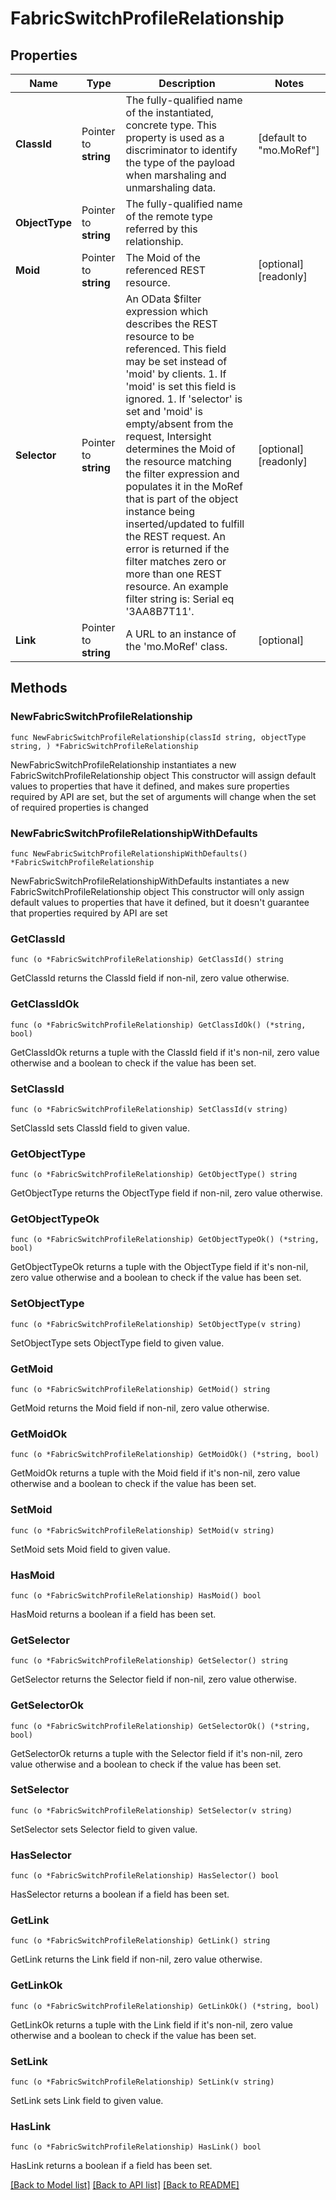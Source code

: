 # FabricSwitchProfileRelationship

## Properties

Name | Type | Description | Notes
------------ | ------------- | ------------- | -------------
**ClassId** | Pointer to **string** | The fully-qualified name of the instantiated, concrete type. This property is used as a discriminator to identify the type of the payload when marshaling and unmarshaling data. | [default to "mo.MoRef"]
**ObjectType** | Pointer to **string** | The fully-qualified name of the remote type referred by this relationship. | 
**Moid** | Pointer to **string** | The Moid of the referenced REST resource. | [optional] [readonly] 
**Selector** | Pointer to **string** | An OData $filter expression which describes the REST resource to be referenced. This field may be set instead of &#39;moid&#39; by clients. 1. If &#39;moid&#39; is set this field is ignored. 1. If &#39;selector&#39; is set and &#39;moid&#39; is empty/absent from the request, Intersight determines the Moid of the resource matching the filter expression and populates it in the MoRef that is part of the object instance being inserted/updated to fulfill the REST request. An error is returned if the filter matches zero or more than one REST resource. An example filter string is: Serial eq &#39;3AA8B7T11&#39;. | [optional] [readonly] 
**Link** | Pointer to **string** | A URL to an instance of the &#39;mo.MoRef&#39; class. | [optional] 

## Methods

### NewFabricSwitchProfileRelationship

`func NewFabricSwitchProfileRelationship(classId string, objectType string, ) *FabricSwitchProfileRelationship`

NewFabricSwitchProfileRelationship instantiates a new FabricSwitchProfileRelationship object
This constructor will assign default values to properties that have it defined,
and makes sure properties required by API are set, but the set of arguments
will change when the set of required properties is changed

### NewFabricSwitchProfileRelationshipWithDefaults

`func NewFabricSwitchProfileRelationshipWithDefaults() *FabricSwitchProfileRelationship`

NewFabricSwitchProfileRelationshipWithDefaults instantiates a new FabricSwitchProfileRelationship object
This constructor will only assign default values to properties that have it defined,
but it doesn't guarantee that properties required by API are set

### GetClassId

`func (o *FabricSwitchProfileRelationship) GetClassId() string`

GetClassId returns the ClassId field if non-nil, zero value otherwise.

### GetClassIdOk

`func (o *FabricSwitchProfileRelationship) GetClassIdOk() (*string, bool)`

GetClassIdOk returns a tuple with the ClassId field if it's non-nil, zero value otherwise
and a boolean to check if the value has been set.

### SetClassId

`func (o *FabricSwitchProfileRelationship) SetClassId(v string)`

SetClassId sets ClassId field to given value.


### GetObjectType

`func (o *FabricSwitchProfileRelationship) GetObjectType() string`

GetObjectType returns the ObjectType field if non-nil, zero value otherwise.

### GetObjectTypeOk

`func (o *FabricSwitchProfileRelationship) GetObjectTypeOk() (*string, bool)`

GetObjectTypeOk returns a tuple with the ObjectType field if it's non-nil, zero value otherwise
and a boolean to check if the value has been set.

### SetObjectType

`func (o *FabricSwitchProfileRelationship) SetObjectType(v string)`

SetObjectType sets ObjectType field to given value.


### GetMoid

`func (o *FabricSwitchProfileRelationship) GetMoid() string`

GetMoid returns the Moid field if non-nil, zero value otherwise.

### GetMoidOk

`func (o *FabricSwitchProfileRelationship) GetMoidOk() (*string, bool)`

GetMoidOk returns a tuple with the Moid field if it's non-nil, zero value otherwise
and a boolean to check if the value has been set.

### SetMoid

`func (o *FabricSwitchProfileRelationship) SetMoid(v string)`

SetMoid sets Moid field to given value.

### HasMoid

`func (o *FabricSwitchProfileRelationship) HasMoid() bool`

HasMoid returns a boolean if a field has been set.

### GetSelector

`func (o *FabricSwitchProfileRelationship) GetSelector() string`

GetSelector returns the Selector field if non-nil, zero value otherwise.

### GetSelectorOk

`func (o *FabricSwitchProfileRelationship) GetSelectorOk() (*string, bool)`

GetSelectorOk returns a tuple with the Selector field if it's non-nil, zero value otherwise
and a boolean to check if the value has been set.

### SetSelector

`func (o *FabricSwitchProfileRelationship) SetSelector(v string)`

SetSelector sets Selector field to given value.

### HasSelector

`func (o *FabricSwitchProfileRelationship) HasSelector() bool`

HasSelector returns a boolean if a field has been set.

### GetLink

`func (o *FabricSwitchProfileRelationship) GetLink() string`

GetLink returns the Link field if non-nil, zero value otherwise.

### GetLinkOk

`func (o *FabricSwitchProfileRelationship) GetLinkOk() (*string, bool)`

GetLinkOk returns a tuple with the Link field if it's non-nil, zero value otherwise
and a boolean to check if the value has been set.

### SetLink

`func (o *FabricSwitchProfileRelationship) SetLink(v string)`

SetLink sets Link field to given value.

### HasLink

`func (o *FabricSwitchProfileRelationship) HasLink() bool`

HasLink returns a boolean if a field has been set.


[[Back to Model list]](../README.md#documentation-for-models) [[Back to API list]](../README.md#documentation-for-api-endpoints) [[Back to README]](../README.md)


